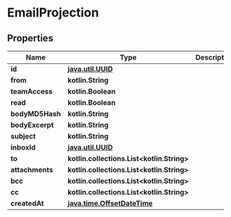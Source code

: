 
# EmailProjection

## Properties
Name | Type | Description | Notes
------------ | ------------- | ------------- | -------------
**id** | [**java.util.UUID**](java.util.UUID) |  |  [optional]
**from** | **kotlin.String** |  |  [optional]
**teamAccess** | **kotlin.Boolean** |  |  [optional]
**read** | **kotlin.Boolean** |  |  [optional]
**bodyMD5Hash** | **kotlin.String** |  |  [optional]
**bodyExcerpt** | **kotlin.String** |  |  [optional]
**subject** | **kotlin.String** |  |  [optional]
**inboxId** | [**java.util.UUID**](java.util.UUID) |  |  [optional]
**to** | **kotlin.collections.List&lt;kotlin.String&gt;** |  |  [optional]
**attachments** | **kotlin.collections.List&lt;kotlin.String&gt;** |  |  [optional]
**bcc** | **kotlin.collections.List&lt;kotlin.String&gt;** |  |  [optional]
**cc** | **kotlin.collections.List&lt;kotlin.String&gt;** |  |  [optional]
**createdAt** | [**java.time.OffsetDateTime**](java.time.OffsetDateTime) |  |  [optional]



